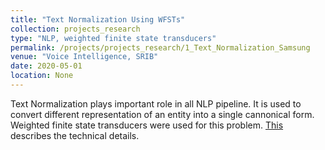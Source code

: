 ```yaml
---
title: "Text Normalization Using WFSTs"
collection: projects_research
type: "NLP, weighted finite state transducers"
permalink: /projects/projects_research/1_Text_Normalization_Samsung
venue: "Voice Intelligence, SRIB"
date: 2020-05-01
location: None
---
```


Text Normalization plays important role in all NLP pipeline. It is used to convert different representation of an entity into a single cannonical form. 
Weighted finite state transducers were used for this problem. [This](https://mainak-biswas1999.github.io/files/LiteratureTN_FSTs_Transducers_updated.pdf) describes the technical details. 